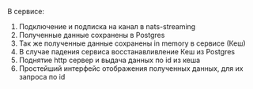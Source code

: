 В сервисе:
1. Подключение и подписка на канал в nats-streaming
2. Полученные данные сохранены в Postgres
3. Так же полученные данные сохранены in memory в сервисе (Кеш)
4. В случае падения сервиса восстанавливление Кеш из Postgres
5. Поднятие http сервер и выдача данных по id из кеша
6. Простейший интерфейс отображения полученных данных, для
их запроса по id
